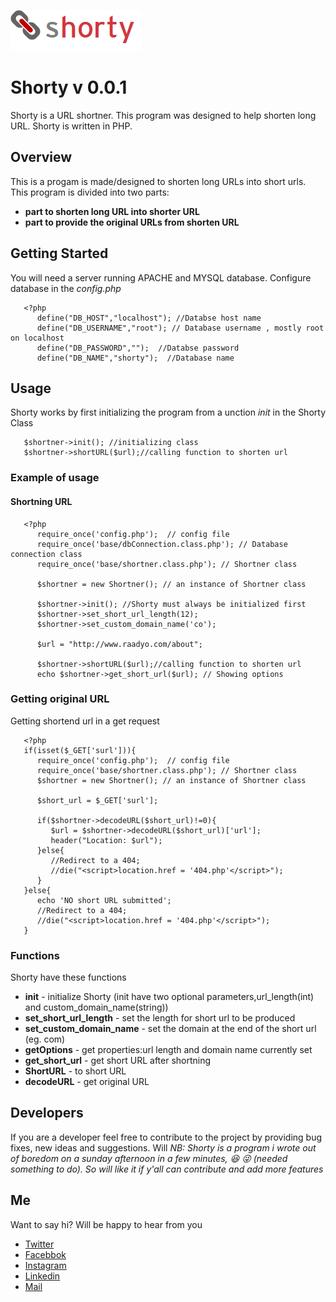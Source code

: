 ![Shorty](https://github.com/asadadams/Shorty/blob/master/logo.png)

# Shorty v 0.0.1
Shorty is a URL shortner. This program was designed to help shorten long URL. Shorty is written in PHP. 
## Overview
This is a progam is made/designed to shorten long URLs into short urls. This program is divided into two parts:
* **part to shorten long URL into shorter URL**
* **part to provide the original URLs from shorten URL** 

## Getting Started
   You will need a server running APACHE and MYSQL database. Configure database in the *config.php*
   ```
      <?php
         define("DB_HOST","localhost"); //Databse host name 
         define("DB_USERNAME","root"); // Database username , mostly root on localhost 
         define("DB_PASSWORD","");  //Databse password
         define("DB_NAME","shorty");  //Database name 

   ```

## Usage
Shorty works by first initializing the program from a unction *init* in the Shorty Class

```
   $shortner->init(); //initializing class
   $shortner->shortURL($url);//calling function to shorten url

```

### Example of usage
#### Shortning URL

```
   <?php
      require_once('config.php');  // config file 
      require_once('base/dbConnection.class.php'); // Database connection class
      require_once('base/shortner.class.php'); // Shortner class

      $shortner = new Shortner(); // an instance of Shortner class
      
      $shortner->init(); //Shorty must always be initialized first
      $shortner->set_short_url_length(12);
      $shortner->set_custom_domain_name('co');  

      $url = "http://www.raadyo.com/about"; 

      $shortner->shortURL($url);//calling function to shorten url
      echo $shortner->get_short_url($url); // Showing options

```
### Getting original URL
Getting shortend url in a get request 

```
   <?php
   if(isset($_GET['surl'])){
      require_once('config.php');  // config file 
      require_once('base/shortner.class.php'); // Shortner class
      $shortner = new Shortner(); // an instance of Shortner class

      $short_url = $_GET['surl'];

      if($shortner->decodeURL($short_url)!=0){
         $url = $shortner->decodeURL($short_url)['url'];
         header("Location: $url");
      }else{
         //Redirect to a 404;
         //die("<script>location.href = '404.php'</script>");
      }
   }else{
      echo 'NO short URL submitted';
      //Redirect to a 404;
      //die("<script>location.href = '404.php'</script>");
   }

```

### Functions
Shorty have these functions  
* **init** - initialize Shorty (init have two optional parameters,url_length(int) and custom_domain_name(string))
* **set_short_url_length** - set the length for short url to be produced
* **set_custom_domain_name** - set the domain at the end of the short url (eg. com)
* **getOptions** - get properties:url length and domain name currently set
* **get_short_url** - get short URL after shortning
* **ShortURL** - to short URL
* **decodeURL** - get original URL


## Developers
If you are a developer feel free to contribute to the project by providing bug fixes, new ideas and suggestions. 
Will 
*NB: Shorty is a program i wrote out of boredom on a sunday afternoon in a few minutes, :laughing: :stuck_out_tongue_winking_eye: (needed something to do). So will like it if y'all can contribute and add more features*

## Me
Want to say hi? Will be happy to hear from you
* [Twitter](http:///www.twitter.com/asadadams)
* [Facebbok](http://www.facebook.com/asad.adams)
* [Instagram](http://www.instagram.com/asadadams)
* [Linkedin](http://www.linkedin.com/in/asad-adams-7548a4104/)
* [Mail](mailto:clarkpeace.adams@gmail.com)
